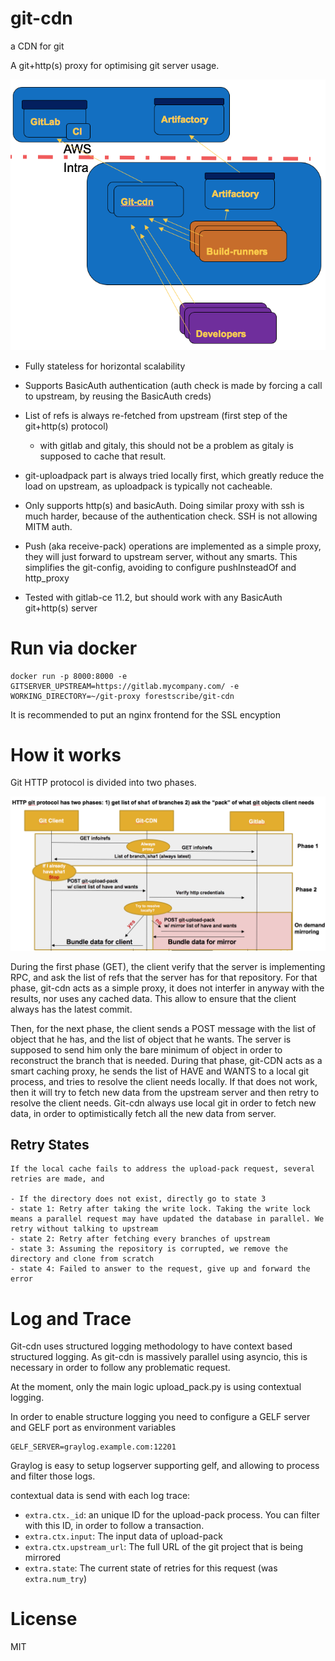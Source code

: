 # git-cdn

a CDN for git

A git+http(s) proxy for optimising git server usage.

![Usage](img/git-cdn.png)

- Fully stateless for horizontal scalability

- Supports BasicAuth authentication (auth check is made by forcing a call to upstream, by reusing the BasicAuth creds)

- List of refs is always re-fetched from upstream (first step of the git+http(s) protocol)

  - with gitlab and gitaly, this should not be a problem as gitaly is supposed to cache that result.

- git-uploadpack part is always tried locally first, which greatly reduce the load on upstream, as uploadpack is typically not cacheable.

- Only supports http(s) and basicAuth. Doing similar proxy with ssh is much harder, because of the authentication check. SSH is not allowing MITM auth.

- Push (aka receive-pack) operations are implemented as a simple proxy, they will just forward to upstream server, without any smarts.
  This simplifies the git-config, avoiding to configure pushInsteadOf and http_proxy

- Tested with gitlab-ce 11.2, but should work with any BasicAuth git+http(s) server

# Run via docker

    docker run -p 8000:8000 -e GITSERVER_UPSTREAM=https://gitlab.mycompany.com/ -e WORKING_DIRECTORY=~/git-proxy forestscribe/git-cdn

It is recommended to put an nginx frontend for the SSL encyption

# How it works

Git HTTP protocol is divided into two phases.

![Usage](img/git-cdn2.png)

During the first phase (GET), the client verify that the server is implementing RPC, and ask the list of refs that the server has for that repository.
For that phase, git-cdn acts as a simple proxy, it does not interfer in anyway with the results, nor uses any cached data. This allow to ensure that the client always has the latest commit.

Then, for the next phase, the client sends a POST message with the list of object that he has, and the list of object that he wants. The server is supposed to send him only the bare minimum of object in order to reconstruct the branch that is needed.
During that phase, git-CDN acts as a smart caching proxy, he sends the list of HAVE and WANTS to a local git process, and tries to resolve the client needs locally.
If that does not work, then it will try to fetch new data from the upstream server and then retry to resolve the client needs.
Git-cdn always use local git in order to fetch new data, in order to optimistically fetch all the new data from server.

## Retry States

    If the local cache fails to address the upload-pack request, several retries are made, and

    - If the directory does not exist, directly go to state 3
    - state 1: Retry after taking the write lock. Taking the write lock means a parallel request may have updated the database in parallel. We retry without talking to upstream
    - state 2: Retry after fetching every branches of upstream
    - state 3: Assuming the repository is corrupted, we remove the directory and clone from scratch
    - state 4: Failed to answer to the request, give up and forward the error

# Log and Trace

Git-cdn uses structured logging methodology to have context based structured logging.
As git-cdn is massively parallel using asyncio, this is necessary in order to follow any problematic request.

At the moment, only the main logic upload_pack.py is using contextual logging.

In order to enable structure logging you need to configure a GELF server and GELF port as environment variables

    GELF_SERVER=graylog.example.com:12201

Graylog is easy to setup logserver supporting gelf, and allowing to process and filter those logs.

contextual data is send with each log trace:

- `extra.ctx._id`: an unique ID for the upload-pack process. You can filter with this ID, in order to follow a transaction.
- `extra.ctx.input`: The input data of upload-pack
- `extra.ctx.upstream_url`: The full URL of the git project that is being mirrored
- `extra.state`: The current state of retries for this request (was `extra.num_try`)

# License

MIT
